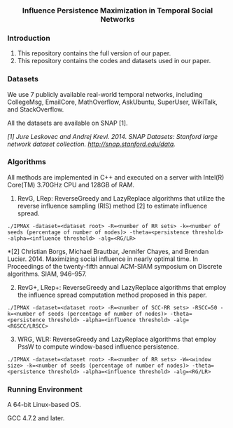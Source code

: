 <h3>
	<center>Influence Persistence Maximization in Temporal Social Networks</center>
</h3>

### Introduction

1. This repository contains the full version of our paper.
2. This repository contains the codes and datasets used in our paper.

### Datasets

We use 7 publicly available real-world temporal networks, including CollegeMsg, EmailCore, MathOverflow, AskUbuntu, SuperUser, WikiTalk,  and StackOverflow.

All the datasets are available on SNAP [1].

*[1] Jure Leskovec and Andrej Krevl. 2014. SNAP Datasets: Stanford large network dataset collection. http://snap.stanford.edu/data.*

### Algorithms

All methods are implemented in C++ and executed on a server with Intel(R) Core(TM) 3.70GHz CPU and 128GB of RAM.

1. RevG, LRep: ReverseGreedy and LazyReplace algorithms that utilize the reverse influence sampling (RIS) method [2] to
estimate influence spread.

```shell
./IPMAX -dataset=<dataset root> -R=<number of RR sets> -k=<number of seeds (percentage of number of nodes)> -theta=<persistence threshold> -alpha=<influence threshold> -alg=<RG/LR>
```

*[2] Christian Borgs, Michael Brautbar, Jennifer Chayes, and Brendan Lucier. 2014. Maximizing social influence in nearly optimal time. In Proceedings of the twenty-fifth annual ACM-SIAM symposium on Discrete algorithms. SIAM, 946–957.


2. RevG+, LRep+: ReverseGreedy and LazyReplace algorithms that employ the influence spread computation method proposed in this paper.

```shell
./IPMAX -dataset=<dataset root> -R=<number of SCC-RR sets> -RSCC=50 -k=<number of seeds (percentage of number of nodes)> -theta=<persistence threshold> -alpha=<influence threshold> -alg=<RGSCC/LRSCC>
```

3. WRG, WLR: ReverseGreedy and LazyReplace algorithms that employ PssW to compute window-based influence persistence.

```shell
./IPMAX -dataset=<dataset root> -R=<number of RR sets> -W=<window size> -k=<number of seeds (percentage of number of nodes)> -theta=<persistence threshold> -alpha=<influence threshold> -alg=<RG/LR>
```


### Running Environment

A 64-bit Linux-based OS. 

GCC 4.7.2 and later.
